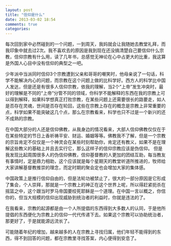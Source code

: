 ```yaml
---
layout: post
title: "信仰是什么"
date: 2013-03-02 18:54
comments: true
categories: 
---
```

  
  每次回到家中必然碰到的一个问题，一到周天，我妈就会让我随她去教堂礼拜，而我印象中就去过2次。我不喜欢去的原因是我到现在还没搞清楚自己要信仰什么宗教，信仰宗教有什么用，读了几年书，总感觉无神论在心中占更大的比重，我这算是外国人心目中没有信仰的典型之一吧。

  少年派中当派同时信仰3个宗教遭到父亲和哥哥的嘲笑时，他母亲说了一句话，科学不能解决内心的问题，而宗教在这个问题上做的比科学好。西方人的科学比中国人发达，但是还是有很多人信仰宗教，依我的理解，当2个“上帝”发生冲突时，最好的理解是不同的“上帝”分管不同的领域，你科学不能解释的东西在我的宗教上可以得到解释，如果科学想真正打败宗教，在某些问题上还需要很长的路要走，如人是否存在灵魂，世间是否存在轮回，这些在宗教上存在的概念是宗教上非常重要的点，科学如果不能突破这几个点，那么在宗教看来，科学也只不过是一个新兴的还不成熟的宗教。

  在中国大部分的人还是信仰佛教，从我身边的情况看来，大部人信仰佛教仅仅在于在某些特定的节日上香祈祷平安、财运、婚姻等等。佛教我不了解，但是一个宗教的宗旨肯定不仅仅是一个神灵会在某些时刻帮助你，肯定还有教义，如果不是在理解这些教义的基础上并且去实行它，那么这样子的信仰宗教应该是伪信仰。
  但是我发现比起周围很多人的伪信仰佛教，信仰基督教的人更加的团结互助，每当教友有事情时，定是鼎力相助，这个应该就是每个星期天的教堂听道所推进的，牧师给大家讲解基督教推崇的理念，而定时期的聚会定也会增加大家的集体感。

  中国政策上是推行信仰自由的，但是法轮功被禁止了，很大的一部分原因是它形成了集会，个人崇拜，那就是一个宗教上的神正在这个世界上呢，所以得赶紧扼杀在摇篮之中，这个跟当时罗马帝国要绞死耶稣是一个道理。在中国一言以概之，你信你的，但当大规模的信仰出现威胁到统治者的利益时，你就是违法的了。

  在我看来，宗教的起源都是由一个人所提倡的东西得到大多数人的认同，于是他所提倡的东西便化为宗教上的信仰一代代传递下去。如果这个宗教可以协助统治者，那更好了，于是就能源远流长了。

  可能随着年纪的增加，越来越多的人在宗教上寻找归属，他们年轻不能得到的东西，得不到回答的问题，都在宗教里寻找答案，内心便得到安息了。


